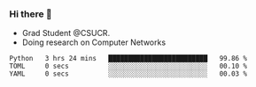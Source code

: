 ### Hi there 👋
- Grad Student @CSUCR. 
- Doing research on Computer Networks
<!--START_SECTION:waka-->

```text
Python   3 hrs 24 mins   █████████████████████████   99.86 %
TOML     0 secs          ░░░░░░░░░░░░░░░░░░░░░░░░░   00.10 %
YAML     0 secs          ░░░░░░░░░░░░░░░░░░░░░░░░░   00.03 %
```

<!--END_SECTION:waka-->
<!--
**jluo117/jluo117** is a ✨ _special_ ✨ repository because its `README.md` (this file) appears on your GitHub profile.

Here are some ideas to get you started:

- 🔭 I’m currently working on ...
- 🌱 I’m currently learning ...
- 👯 I’m looking to collaborate on ...
- 🤔 I’m looking for help with ...
- 💬 Ask me about ...
- 📫 How to reach me: ...
- 😄 Pronouns: ...
- ⚡ Fun fact: ...
-->
